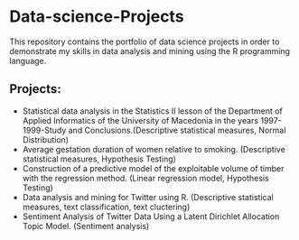 # Data-science-Projects

This repository contains the portfolio of data science projects in order to demonstrate my skills in data analysis and mining using the R programming language.

## Projects:

  - Statistical data analysis in the Statistics ΙΙ lesson of the Department of Applied Informatics of the  University of Macedonia in the years 1997-1999-Study and Conclusions.(Descriptive statistical measures, Normal Distribution)
  - Average gestation duration of women relative to smoking. (Descriptive statistical measures, Hypothesis Testing)
  - Construction of a predictive model of the exploitable volume of timber with the regression method. (Linear regression model, Hypothesis Testing)
  - Data analysis and mining for Twitter using R. (Descriptive statistical measures, text classification, text cluctering)
  - Sentiment Analysis of Twitter Data Using a Latent Dirichlet Allocation Topic Model. (Sentiment analysis)
